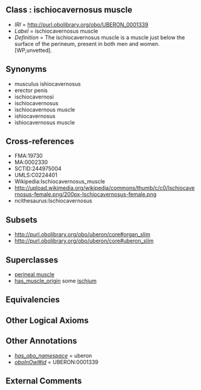 
## Class : ischiocavernosus muscle

 * *IRI* = http://purl.obolibrary.org/obo/UBERON_0001339
 * *Label* = ischiocavernosus muscle
 * *Definition* = The ischiocavernosus muscle is a muscle just below the surface of the perineum, present in both men and women. [WP,unvetted].

## Synonyms

 * musculus ishiocavernosus
 * erector penis
 * ischiocavernosi
 * ischiocavernosus
 * ischiocavernous muscle
 * ishiocavernosus
 * ishiocavernosus muscle

## Cross-references

 * FMA:19730
 * MA:0002330
 * SCTID:244975004
 * UMLS:C0224401
 * Wikipedia:Ischiocavernosus_muscle
 * http://upload.wikimedia.org/wikipedia/commons/thumb/c/c0/Ischiocavernosus-female.png/200px-Ischiocavernosus-female.png
 * ncithesaurus:Ischiocavernosus

## Subsets

 * http://purl.obolibrary.org/obo/uberon/core#organ_slim
 * http://purl.obolibrary.org/obo/uberon/core#uberon_slim

## Superclasses

 * [perineal muscle](../../UBERON/79/UBERON_0002379.md)
 * [has_muscle_origin](../../RO/72/RO_0002372.md) some [ischium](../../UBERON/74/UBERON_0001274.md)

## Equivalencies


## Other Logical Axioms


## Other Annotations

 * *[has_obo_namespace](../../ce/oboInOwl#hasOBONamespace.md)* = uberon
 * *[oboInOwl#id](../../id/oboInOwl#id.md)* = UBERON:0001339

## External Comments

